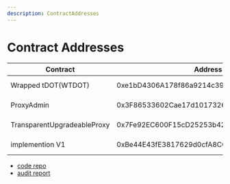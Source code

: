 ```yaml
---
description: ContractAddresses
---
```


# Contract Addresses

| Contract | Address | Code Verify |
| --- | --- | --- |
| Wrapped tDOT(WTDOT) | 0xe1bD4306A178f86a9214c39ABCD53D021bEDb0f9 | https://blockscout.acala.network/address/0xe1bD4306A178f86a9214c39ABCD53D021bEDb0f9/contracts#address-tabs |
| ProxyAdmin | 0x3F86533602Cae17d10173269ecB6Efce1d68D5ec | https://blockscout.acala.network/address/0x3F86533602Cae17d10173269ecB6Efce1d68D5ec/contracts#address-tabs |
| TransparentUpgradeableProxy | 0x7Fe92EC600F15cD25253b421bc151c51b0276b7D | https://blockscout.acala.network/address/0x7Fe92EC600F15cD25253b421bc151c51b0276b7D/contracts#address-tabs |
| implemention V1 | 0xBe44E43fE3817629d0cfA8CC0b73101d0F0FDE56 | https://blockscout.acala.network/address/0xBe44E43fE3817629d0cfA8CC0b73101d0F0FDE56/contracts#address-tabs |

+ [code repo](https://github.com/AcalaNetwork/Euphrates)
+ [audit report](https://github.com/AcalaNetwork/Euphrates/tree/master/audit)


